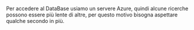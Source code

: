 Per accedere al DataBase usiamo un servere Azure, quindi alcune ricerche possono essere più lente di altre, per questo motivo bisogna aspettare qualche secondo in più.
